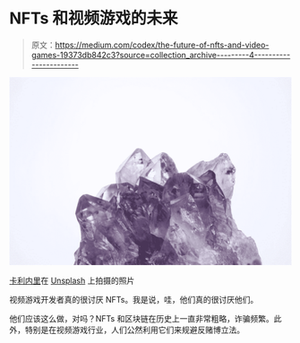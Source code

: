 # NFTs 和视频游戏的未来

> 原文：<https://medium.com/codex/the-future-of-nfts-and-video-games-19373db842c3?source=collection_archive---------4----------------------->

![](img/3dcd18574a2f4e4d996ccfbe32eb15c3.png)

[卡利内里](https://unsplash.com/@kalineri?utm_source=medium&utm_medium=referral)在 [Unsplash](https://unsplash.com?utm_source=medium&utm_medium=referral) 上拍摄的照片

视频游戏开发者真的很讨厌 NFTs。我是说，哇，他们真的很讨厌他们。

他们应该这么做，对吗？NFTs 和区块链在历史上一直非常粗略，诈骗频繁。此外，特别是在视频游戏行业，人们公然利用它们来规避反赌博立法。